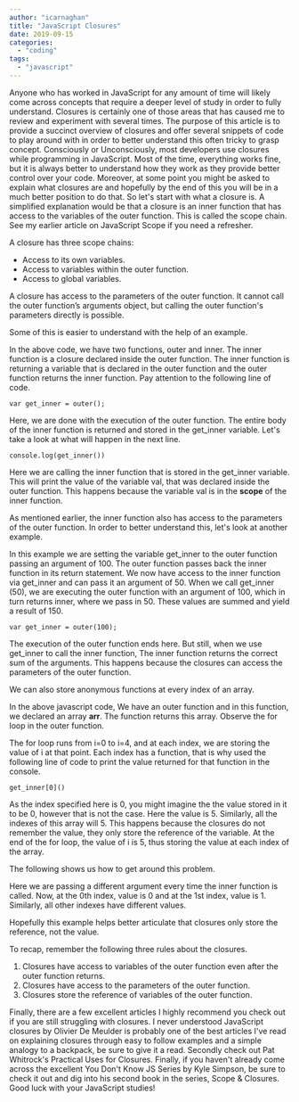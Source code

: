 ```yaml
---
author: "icarnaghan"
title: "JavaScript Closures"
date: 2019-09-15
categories: 
  - "coding"
tags: 
  - "javascript"
---
```


Anyone who has worked in JavaScript for any amount of time will likely come across concepts that require a deeper level of study in order to fully understand. Closures is certainly one of those areas that has caused me to review and experiment with several times. The purpose of this article is to provide a succinct overview of closures and offer several snippets of code to play around with in order to better understand this often tricky to grasp concept. Consciously or Unconsciously, most developers use closures while programming in JavaScript. Most of the time, everything works fine, but it is always better to understand how they work as they provide better control over your code. Moreover, at some point you might be asked to explain what closures are and hopefully by the end of this you will be in a much better position to do that. So let's start with what a closure is. A simplified explanation would be that a closure is an inner function that has access to the variables of the outer function. This is called the scope chain. See my earlier article on JavaScript Scope if you need a refresher.

A closure has three scope chains:

- Access to its own variables.
- Access to variables within the outer function.
- Access to global variables.

A closure has access to the parameters of the outer function. It cannot call the outer function’s arguments object, but calling the outer function's parameters directly is possible.

Some of this is easier to understand with the help of an example.

<script src="https://gist.github.com/icarnaghan/518ce2fcf4e86a3a9a65daf912e2610c.js?file=script-part-1.js"></script>

In the above code, we have two functions, outer and inner. The inner function is a closure declared inside the outer function. The inner function is returning a variable that is declared in the outer function and the outer function returns the inner function. Pay attention to the following line of code.

```
var get_inner = outer();    
```

Here, we are done with the execution of the outer function. The entire body of the inner function is returned and stored in the get\_inner variable. Let's take a look at what will happen in the next line.

```
console.log(get_inner())
```

Here we are calling the inner function that is stored in the get\_inner variable. This will print the value of the variable val, that was declared inside the outer function. This happens because the variable val is in the **scope** of the inner function.

As mentioned earlier, the inner function also has access to the parameters of the outer function. In order to better understand this, let's look at another example.

<script src="https://gist.github.com/icarnaghan/518ce2fcf4e86a3a9a65daf912e2610c.js?file=script-part-2.js"></script>

In this example we are setting the variable get\_inner to the outer function passing an argument of 100. The outer function passes back the inner function in its return statement. We now have access to the inner function via get\_inner and can pass it an argument of 50. When we call get\_inner (50), we are executing the outer function with an argument of 100, which in turn returns inner, where we pass in 50. These values are summed and yield a result of 150.

```
var get_inner = outer(100);  
```

The execution of the outer function ends here. But still, when we use get\_inner to call the inner function, The inner function returns the correct sum of the arguments. This happens because the closures can access the parameters of the outer function.

We can also store anonymous functions at every index of an array.

<script src="https://gist.github.com/icarnaghan/518ce2fcf4e86a3a9a65daf912e2610c.js?file=script-part-3.js"></script>

In the above javascript code, We have an outer function and in this function, we declared an array **arr**. The function returns this array. Observe the for loop in the outer function.

<script src="https://gist.github.com/icarnaghan/518ce2fcf4e86a3a9a65daf912e2610c.js?file=script-part-4.js"></script>

The for loop runs from i=0 to i=4, and at each index, we are storing the value of i at that point. Each index has a function, that is why used the following line of code to print the value returned for that function in the console.

```
get_inner[0]()
```

As the index specified here is 0, you might imagine the the value stored in it to be 0, however that is not the case. Here the value is 5. Similarly, all the indexes of this array will 5. This happens because the closures do not remember the value, they only store the reference of the variable. At the end of the for loop, the value of i is 5, thus storing the value at each index of the array.

The following shows us how to get around this problem.

<script src="https://gist.github.com/icarnaghan/518ce2fcf4e86a3a9a65daf912e2610c.js?file=script-part-5.js"></script>

Here we are passing a different argument every time the inner function is called. Now, at the 0th index, value is 0 and at the 1st index, value is 1. Similarly, all other indexes have different values.

Hopefully this example helps better articulate that closures only store the reference, not the value.

To recap, remember the following three rules about the closures.

1. Closures have access to variables of the outer function even after the outer function returns.
2. Closures have access to the parameters of the outer function.
3. Closures store the reference of variables of the outer function.

Finally, there are a few excellent articles I highly recommend you check out if you are still struggling with closures. I never understood JavaScript closures by Olivier De Meulder is probably one of the best articles I've read on explaining closures through easy to follow examples and a simple analogy to a backpack, be sure to give it a read. Secondly check out Pat Whitrock's Practical Uses for Closures. Finally, if you haven't already come across the excellent You Don't Know JS Series by Kyle Simpson, be sure to check it out and dig into his second book in the series, Scope & Closures. Good luck with your JavaScript studies!
